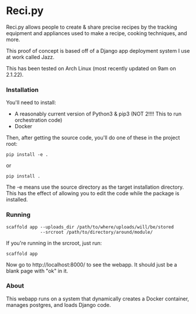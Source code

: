 # Reci.py

Reci.py allows people to create & share precise recipes by the tracking
equipment and appliances used to make a recipe, cooking techniques, and more.

This proof of concept is based off of a Django app deployment system I use
at work called Jazz.

This has been tested on Arch Linux (most recently updated on 9am on 2.1.22).

### Installation

You'll need to install:

- A reasonably current version of Python3 & pip3 (NOT 2!!!! This to run orchestration code)
- Docker

Then, after getting the source code, you'll do one of these in the project root:

`pip install -e .`

or

`pip install .`

The -e means use the source directory as the target installation directory. This has
the effect of allowing you to edit the code while the package is installed.

### Running

    scaffold app --uploads_dir /path/to/where/uploads/will/be/stored
                 --srcroot /path/to/directory/around/module/

If you're running in the srcroot, just run:

    scaffold app

Now go to http://localhost:8000/ to see the webapp. It should just be a blank page with "ok" in it.

### About

This webapp runs on a system that dynamically creates a Docker container, manages postgres, and loads
Django code.
